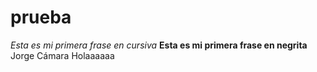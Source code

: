 # prueba
*Esta es mi primera frase en cursiva*
**Esta es mi primera frase en negrita**
Jorge Cámara
Holaaaaaa

